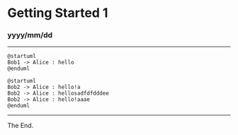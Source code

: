 # Getting Started 1

### yyyy/mm/dd

---

```plantuml
@startuml
Bob1 -> Alice : hello
@enduml
```

```plantuml
@startuml
Bob2 -> Alice : hello!a
Bob2 -> Alice : hellosadfdfdddee
Bob2 -> Alice : hello!aaae
@enduml
```

---

The End.
